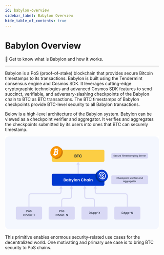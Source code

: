 ```yaml
---
id: babylon-overview
sidebar_label: Babylon Overview
hide_table_of_contents: true
---
```



# Babylon Overview <a id="overview"></a>

📖 Get to know what is Babylon and how it works.

---

Babylon is a PoS (proof-of-stake) blockchain that provides secure Bitcoin timestamps to its transactions. Babylon is built using the Tendermint consensus engine and Cosmos SDK. It leverages cutting-edge cryptographic technologies and advanced Cosmos SDK features to send succinct, verifiable, and adversary-slashing checkpoints of the Babylon chain to BTC as BTC transactions. The BTC timestamps of Babylon checkpoints provide BTC-level security to all Babylon transactions.

Below is a high-level architecture of the Babylon system. Babylon can be viewed as a checkpoint verifier and aggregator. It verifies and aggregates the checkpoints submitted by its users into ones that BTC can securely timestamp.

![Overview](./images/babylonoverview.png)

This primitive enables enormous security-related use cases for the decentralized world. One motivating and primary use case is to bring BTC security to PoS chains.
